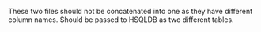 
These two files should not be concatenated into one as they have different column names.
Should be passed to HSQLDB as two different tables.
